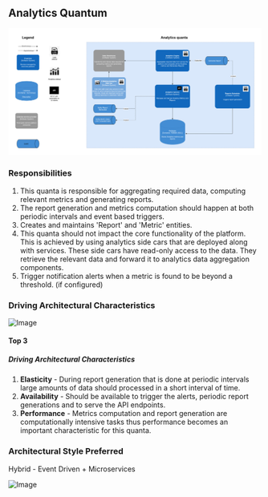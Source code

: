 ## Analytics Quantum

![Image](/assets/C2_analytics_quanta.jpg)

### Responsibilities

1. This quanta is responsible for aggregating required data, computing relevant metrics and generating reports.
2. The report generation and metrics computation should happen at both periodic intervals and event based triggers.
3. Creates and maintains 'Report' and 'Metric' entities.
4. This quanta should not impact the core functionality of the platform. This is achieved by using analytics side cars that are deployed along with services. These side cars have read-only access to the data. They retrieve the relevant data and forward it to analytics data aggregation components.
5. Trigger notification alerts when a metric is found to be beyond a threshold. (if configured)

### Driving Architectural Characteristics

![Image](/assets/analytics-arch-char-worksheet.png)

#### Top 3

##### Driving Architectural Characteristics

1. **Elasticity** - During report generation that is done at periodic intervals large amounts of data should processed in a short interval of time.
2. **Availability** - Should be available to trigger the alerts, periodic report generations and to serve the API endpoints.
3. **Performance** - Metrics computation and report generation are computationally intensive tasks thus performance becomes an important characteristic for this quanta.

### Architectural Style Preferred

Hybrid - Event Driven + Microservices

![Image](/assets/analytics-arch-style-worksheet.png)
